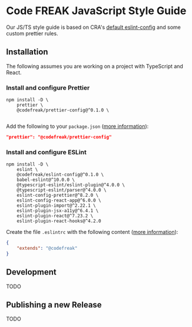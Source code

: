 # Code FREAK JavaScript Style Guide

Our JS/TS style guide is based on CRA's [default eslint-config](https://github.com/facebook/create-react-app/tree/master/packages/eslint-config-react-app) and some custom prettier rules.

## Installation
The following assumes you are working on a project with TypeScript and React.

### Install and configure Prettier
```shell
npm install -D \
    prettier \
    @codefreak/prettier-config@^0.1.0 \
    
```

Add the following to your `package.json` ([more information](https://prettier.io/docs/en/configuration.html#sharing-configurations)):

```json
"prettier": "@codefreak/prettier-config"
```

### Install and configure ESLint
```shell
npm install -D \
    eslint \
    @codefreak/eslint-config@^0.1.0 \
    babel-eslint@^10.0.0 \
    @typescript-eslint/eslint-plugin@^4.0.0 \
    @typescript-eslint/parser@^4.0.0 \
    eslint-config-prettier@^8.2.0 \
    eslint-config-react-app@^6.0.0 \
    eslint-plugin-import@^2.22.1 \
    eslint-plugin-jsx-a11y@^6.4.1 \
    eslint-plugin-react@^7.23.2 \
    eslint-plugin-react-hooks@^4.2.0
```

Create the file `.eslintrc` with the following content ([more information](https://eslint.org/docs/developer-guide/shareable-configs)):
```json
{
    "extends": "@codefreak"
}
```

## Development
TODO

## Publishing a new Release
TODO